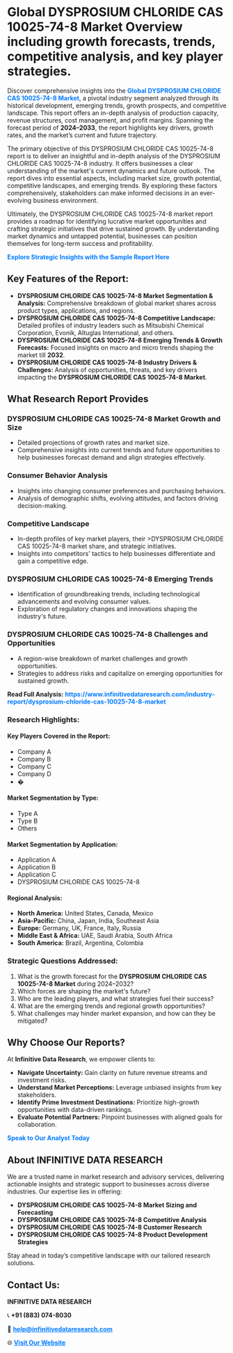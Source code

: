 <h1>Global DYSPROSIUM CHLORIDE CAS 10025-74-8 Market Overview including growth forecasts, trends, competitive analysis, and key player strategies.</h1>
<p>
Discover comprehensive insights into the 
<a href="https://www.infinitivedataresearch.com/industry-report/dysprosium-chloride-cas-10025-74-8-market" rel="dofollow" style="color: #007BFF; text-decoration: none;"><strong>Global DYSPROSIUM CHLORIDE CAS 10025-74-8 Market</strong></a>, a pivotal industry segment analyzed through its historical development, emerging trends, growth prospects, and competitive landscape. This report offers an in-depth analysis of production capacity, revenue structures, cost management, and profit margins. Spanning the forecast period of <strong>2024–2033</strong>, the report highlights key drivers, growth rates, and the market’s current and future trajectory.
</p>
<p>
The primary objective of this DYSPROSIUM CHLORIDE CAS 10025-74-8 report is to deliver an insightful and in-depth analysis of the DYSPROSIUM CHLORIDE CAS 10025-74-8 industry. It offers businesses a clear understanding of the market's current dynamics and future outlook. The report dives into essential aspects, including market size, growth potential, competitive landscapes, and emerging trends. By exploring these factors comprehensively, stakeholders can make informed decisions in an ever-evolving business environment.
</p>
<p>
Ultimately, the DYSPROSIUM CHLORIDE CAS 10025-74-8 market report provides a roadmap for identifying lucrative market opportunities and crafting strategic initiatives that drive sustained growth. By understanding market dynamics and untapped potential, businesses can position themselves for long-term success and profitability.
</p>
<p>
<a href="https://www.infinitivedataresearch.com/request-sample/reportId=110456" style="color: #007BFF; text-decoration: none;"><strong>Explore Strategic Insights with the Sample Report Here</strong></a>
</p>

<h2>Key Features of the Report:</h2>
<ul>
<li><strong>DYSPROSIUM CHLORIDE CAS 10025-74-8 Market Segmentation & Analysis:</strong> Comprehensive breakdown of global market shares across product types, applications, and regions.</li>
<li><strong>DYSPROSIUM CHLORIDE CAS 10025-74-8 Competitive Landscape:</strong> Detailed profiles of industry leaders such as Mitsubishi Chemical Corporation, Evonik, Altuglas International, and others.</li>
<li><strong>DYSPROSIUM CHLORIDE CAS 10025-74-8 Emerging Trends & Growth Forecasts:</strong> Focused insights on macro and micro trends shaping the market till <strong>2032</strong>.</li>
<li><strong>DYSPROSIUM CHLORIDE CAS 10025-74-8 Industry Drivers & Challenges:</strong> Analysis of opportunities, threats, and key drivers impacting the <strong>DYSPROSIUM CHLORIDE CAS 10025-74-8 Market</strong>.</li>
</ul>

<h2>What Research Report Provides</h2>
<h3>DYSPROSIUM CHLORIDE CAS 10025-74-8 Market Growth and Size</h3>
<ul>
<li>Detailed projections of growth rates and market size.</li>
<li>Comprehensive insights into current trends and future opportunities to help businesses forecast demand and align strategies effectively.</li>
</ul>

<h3>Consumer Behavior Analysis</h3>
<ul>
<li>Insights into changing consumer preferences and purchasing behaviors.</li>
<li>Analysis of demographic shifts, evolving attitudes, and factors driving decision-making.</li>
</ul>

<h3>Competitive Landscape</h3>
<ul>
<li>In-depth profiles of key market players, their >DYSPROSIUM CHLORIDE CAS 10025-74-8 market share, and strategic initiatives.</li>
<li>Insights into competitors' tactics to help businesses differentiate and gain a competitive edge.</li>
</ul>

<h3>DYSPROSIUM CHLORIDE CAS 10025-74-8 Emerging Trends</h3>
<ul>
<li>Identification of groundbreaking trends, including technological advancements and evolving consumer values.</li>
<li>Exploration of regulatory changes and innovations shaping the industry's future.</li>
</ul>

<h3>DYSPROSIUM CHLORIDE CAS 10025-74-8 Challenges and Opportunities</h3>
<ul>
<li>A region-wise breakdown of market challenges and growth opportunities.</li>
<li>Strategies to address risks and capitalize on emerging opportunities for sustained growth.</li>
</ul>
<p><strong>Read Full Analysis:</strong> <a href="https://www.infinitivedataresearch.com/industry-report/dysprosium-chloride-cas-10025-74-8-market" rel="dofollow" style="color: #007BFF; text-decoration: none;"><strong>https://www.infinitivedataresearch.com/industry-report/dysprosium-chloride-cas-10025-74-8-market</strong></a></p>
<h3>Research Highlights:</h3>
<h4>Key Players Covered in the Report:</h4>
<ul><li>Company A</li><li>Company B</li><li>Company C</li><li>Company D</li><li>�</li></ul>
<h4>Market Segmentation by Type:</h4>
<ul><li>Type A</li><li>Type B</li><li>Others</li></ul>
<h4>Market Segmentation by Application:</h4>
<ul><li>Application A</li><li>Application B</li><li>Application C</li><li>DYSPROSIUM CHLORIDE CAS 10025-74-8</li></ul>

<h4>Regional Analysis:</h4>
<ul>
<li><strong>North America:</strong> United States, Canada, Mexico</li>
<li><strong>Asia-Pacific:</strong> China, Japan, India, Southeast Asia</li>
<li><strong>Europe:</strong> Germany, UK, France, Italy, Russia</li>
<li><strong>Middle East & Africa:</strong> UAE, Saudi Arabia, South Africa</li>
<li><strong>South America:</strong> Brazil, Argentina, Colombia</li>
</ul>

<h3>Strategic Questions Addressed:</h3>
<ol>
<li>What is the growth forecast for the <strong>DYSPROSIUM CHLORIDE CAS 10025-74-8 Market</strong> during 2024–2032?</li>
<li>Which forces are shaping the market's future?</li>
<li>Who are the leading players, and what strategies fuel their success?</li>
<li>What are the emerging trends and regional growth opportunities?</li>
<li>What challenges may hinder market expansion, and how can they be mitigated?</li>
</ol>

<h2>Why Choose Our Reports?</h2>
<p>At <strong>Infinitive Data Research</strong>, we empower clients to:</p>
<ul>
<li><strong>Navigate Uncertainty:</strong> Gain clarity on future revenue streams and investment risks.</li>
<li><strong>Understand Market Perceptions:</strong> Leverage unbiased insights from key stakeholders.</li>
<li><strong>Identify Prime Investment Destinations:</strong> Prioritize high-growth opportunities with data-driven rankings.</li>
<li><strong>Evaluate Potential Partners:</strong> Pinpoint businesses with aligned goals for collaboration.</li>
</ul>
<p><a href="https://www.infinitivedataresearch.com/industry-report/dysprosium-chloride-cas-10025-74-8-market" rel="dofollow" style="color: #007BFF; text-decoration: none;"><strong>Speak to Our Analyst Today</strong></a></p>

<h2>About INFINITIVE DATA RESEARCH</h2>
<p>We are a trusted name in market research and advisory services, delivering actionable insights and strategic support to businesses across diverse industries. Our expertise lies in offering:</p>
<ul>
<li><strong>DYSPROSIUM CHLORIDE CAS 10025-74-8 Market Sizing and Forecasting</strong></li>
<li><strong>DYSPROSIUM CHLORIDE CAS 10025-74-8 Competitive Analysis</strong></li>
<li><strong>DYSPROSIUM CHLORIDE CAS 10025-74-8 Customer Research</strong></li>
<li><strong>DYSPROSIUM CHLORIDE CAS 10025-74-8 Product Development Strategies</strong></li>
</ul>
<p>Stay ahead in today’s competitive landscape with our tailored research solutions.</p>

<h2>Contact Us:</h2>
<p><strong>INFINITIVE DATA RESEARCH</strong></p>
<p>📞 <strong>+91 (883) 074-8030</strong></p>
<p>📧 <strong><a href="mailto:help@infinitivedataresearch.com" style="color: #007BFF;">help@infinitivedataresearch.com</a></strong></p>
<p>🌐 <strong><a href="https://www.infinitivedataresearch.com" rel="dofollow" style="color: #007BFF;">Visit Our Website</a></strong></p>